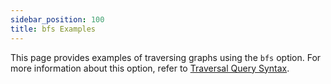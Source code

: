 ```yaml
---
sidebar_position: 100
title: bfs Examples
---
```


This page provides examples of traversing graphs using the `bfs` option. For more information about this option, refer to [Traversal Query Syntax](../graph-queries/traversal-queries/traversal-syntax.md).

